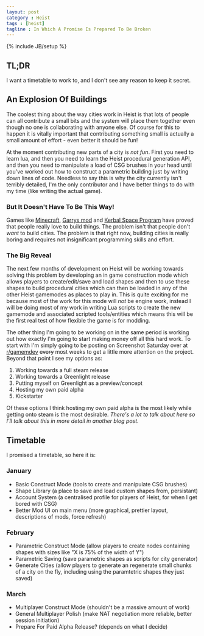 ```yaml
---
layout: post
category : Heist
tags : [heist]
tagline : In Which A Promise Is Prepared To Be Broken
---
```

{% include JB/setup %}


## TL;DR

I want a timetable to work to, and I don't see any reason to keep it secret.

## An Explosion Of Buildings

The coolest thing about the way cities work in Heist is that lots of people can all contribute a small bits and the system will place them together even though no one is collaborating with anyone else. Of course for this to happen it is vitally important that contributing something small is actually a small amount of effort - even better it should be fun!

At the moment contributing new parts of a city is _not fun_. First you need to learn lua, and then you need to learn the Heist procedural generation API, and then you need to manipulate a load of CSG brushes in your head until you've worked out how to construct a parametric building just by writing down lines of code. Needless to say this is why the city currently isn't terribly detailed, I'm the only contributor and I have better things to do with my time (like writing the actual game).

### But It Doesn't Have To Be This Way!

Games like [Minecraft](http://minecraft.net/), [Garrys mod](http://garrysmod.com/) and [Kerbal Space Program](https://kerbalspaceprogram.com/) have proved that people really love to build things. The problem isn't that people don't _want_ to build cities. The problem is that right now, building cities is really boring and requires not insignificant programming skills and effort.

### The Big Reveal

The next few months of development on Heist will be working towards solving this problem by developing an in game construction mode which allows players to create/edit/save and load shapes and then to use these shapes to build procedural cities which can then be loaded in any of the other Heist gamemodes as places to play in. This is quite exciting for me because most of the work for this mode will _not_ be engine work, instead I will be doing most of my work in writing Lua scripts to create the new gamemode and associated scripted tools/entities which means this will be the first real test of how flexible the game is for modding.

The other thing I'm going to be working on in the same period is working out how exactly I'm going to start making money off all this hard work. To start with I'm simply going to be posting on Screenshot Saturday over at [r/gamemdev](http://www.reddit.com/r/gamedev) <del>every</del> most weeks to get a little more attention on the project. Beyond that point I see my options as:

1. Working towards a full steam release
2. Working towards a Greenlight release
3. Putting myself on Greenlight as a preview/concept
4. Hosting my own paid alpha
5. Kickstarter

Of these options I think hosting my own paid alpha is the most likely while getting onto steam is the most desirable. _There's a lot to talk about here so I'll talk about this in more detail in another blog post_.

## Timetable

I promised a timetable, so here it is:

### January

- Basic Construct Mode (tools to create and manipulate CSG brushes)
- Shape Library (a place to save and load custom shapes from, persistant)
- Account System (a centralised profile for players of Heist, for when I get bored with CSG)
- Better Mod UI on main menu (more graphical, prettier layout, descriptions of mods, force refresh)

### February

- Parametric Construct Mode (allow players to create nodes containing shapes with sizes like "X is 75% of the width of Y")
- Parametric Saving (save parametric shapes as scripts for city generator)
- Generate Cities (allow players to generate an regenerate small chunks of a city on the fly, including using the paramtetric shapes they just saved)

### March

- Multiplayer Construct Mode (shouldn't be a massive amount of work)
- General Multiplayer Polish (make NAT negotiation more reliable, better session initiation)
- Prepare For Paid Alpha Release? (depends on what I decide)